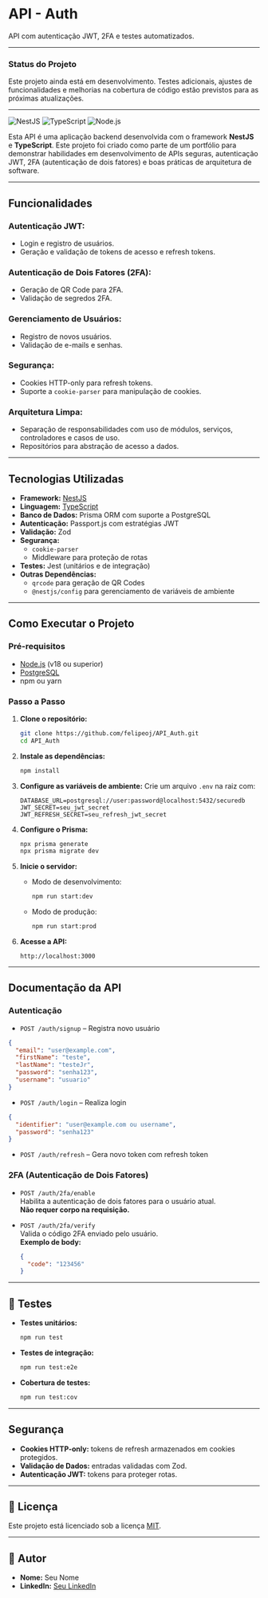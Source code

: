 # API - Auth

API com autenticação JWT, 2FA e testes automatizados.

---

### Status do Projeto

Este projeto ainda está em desenvolvimento. Testes adicionais, ajustes de funcionalidades e melhorias na cobertura de código estão previstos para as próximas atualizações.

---

![NestJS](https://img.shields.io/badge/NestJS-v9.0.0-red)
![TypeScript](https://img.shields.io/badge/TypeScript-v5.0-blue)
![Node.js](https://img.shields.io/badge/Node.js-v18.0-green)

Esta API é uma aplicação backend desenvolvida com o framework **NestJS** e **TypeScript**. Este projeto foi criado como parte de um portfólio para demonstrar habilidades em desenvolvimento de APIs seguras, autenticação JWT, 2FA (autenticação de dois fatores) e boas práticas de arquitetura de software.

---

## Funcionalidades

### Autenticação JWT:

- Login e registro de usuários.
- Geração e validação de tokens de acesso e refresh tokens.

### Autenticação de Dois Fatores (2FA):

- Geração de QR Code para 2FA.
- Validação de segredos 2FA.

### Gerenciamento de Usuários:

- Registro de novos usuários.
- Validação de e-mails e senhas.

### Segurança:

- Cookies HTTP-only para refresh tokens.
- Suporte a `cookie-parser` para manipulação de cookies.

### Arquitetura Limpa:

- Separação de responsabilidades com uso de módulos, serviços, controladores e casos de uso.
- Repositórios para abstração de acesso a dados.

---

## Tecnologias Utilizadas

- **Framework:** [NestJS](https://nestjs.com)
- **Linguagem:** [TypeScript](https://www.typescriptlang.org)
- **Banco de Dados:** Prisma ORM com suporte a PostgreSQL
- **Autenticação:** Passport.js com estratégias JWT
- **Validação:** Zod
- **Segurança:**
  - `cookie-parser`
  - Middleware para proteção de rotas
- **Testes:** Jest (unitários e de integração)
- **Outras Dependências:**
  - `qrcode` para geração de QR Codes
  - `@nestjs/config` para gerenciamento de variáveis de ambiente

---

## Como Executar o Projeto

### Pré-requisitos

- [Node.js](https://nodejs.org) (v18 ou superior)
- [PostgreSQL](https://www.postgresql.org/)
- npm ou yarn

### Passo a Passo

1. **Clone o repositório:**

   ```bash
   git clone https://github.com/felipeoj/API_Auth.git
   cd API_Auth
   ```

2. **Instale as dependências:**

   ```bash
   npm install
   ```

3. **Configure as variáveis de ambiente:**
   Crie um arquivo `.env` na raiz com:

   ```env
   DATABASE_URL=postgresql://user:password@localhost:5432/securedb
   JWT_SECRET=seu_jwt_secret
   JWT_REFRESH_SECRET=seu_refresh_jwt_secret
   ```

4. **Configure o Prisma:**

   ```bash
   npx prisma generate
   npx prisma migrate dev
   ```

5. **Inicie o servidor:**

   - Modo de desenvolvimento:
     ```bash
     npm run start:dev
     ```
   - Modo de produção:
     ```bash
     npm run start:prod
     ```

6. **Acesse a API:**
   ```
   http://localhost:3000
   ```

---

## Documentação da API

### Autenticação

- `POST /auth/signup` – Registra novo usuário

```json
{
  "email": "user@example.com",
  "firstName": "teste",
  "lastName": "testeJr",
  "password": "senha123",
  "username": "usuario"
}
```

- `POST /auth/login` – Realiza login

```json
{
  "identifier": "user@example.com ou username",
  "password": "senha123"
}
```

- `POST /auth/refresh` – Gera novo token com refresh token

### 2FA (Autenticação de Dois Fatores)

- `POST /auth/2fa/enable`  
  Habilita a autenticação de dois fatores para o usuário atual.  
  **Não requer corpo na requisição.**

- `POST /auth/2fa/verify`  
  Valida o código 2FA enviado pelo usuário.  
  **Exemplo de body:**

  ```json
  {
    "code": "123456"
  }
  ```

---

## 🧪 Testes

- **Testes unitários:**

  ```bash
  npm run test
  ```

- **Testes de integração:**

  ```bash
  npm run test:e2e
  ```

- **Cobertura de testes:**
  ```bash
  npm run test:cov
  ```

---

## Segurança

- **Cookies HTTP-only:** tokens de refresh armazenados em cookies protegidos.
- **Validação de Dados:** entradas validadas com Zod.
- **Autenticação JWT:** tokens para proteger rotas.

---

## 📄 Licença

Este projeto está licenciado sob a licença [MIT](https://opensource.org/licenses/MIT).

---

## 👤 Autor

- **Nome:** Seu Nome
- **LinkedIn:** [Seu LinkedIn](https://www.linkedin.com/in/felipe-oliveira-255628252/)
